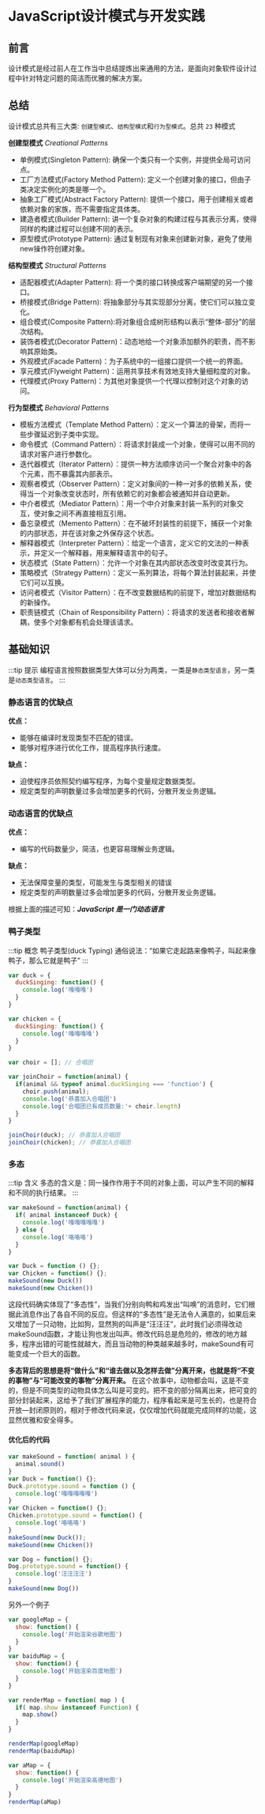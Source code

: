 # JavaScript设计模式与开发实践

## 前言
设计模式是经过前人在工作当中总结提炼出来通用的方法，是面向对象软件设计过程中针对特定问题的简洁而优雅的解决方案。

## 总结
设计模式总共有三大类: `创建型模式`、`结构型模式`和`行为型模式`。总共 `23` 种模式

**创建型模式** *Creational Patterns*
  -  单例模式(Singleton Pattern): 确保一个类只有一个实例，并提供全局可访问点。
  - 工厂方法模式(Factory Method Pattern): 定义一个创建对象的接口，但由子类决定实例化的类是哪一个。
  - 抽象工厂模式(Abstract Factory Pattern): 提供一个接口，用于创建相关或者依赖对象的家族，而不需要指定具体类。
  - 建造者模式(Builder Pattern): 讲一个复杂对象的构建过程与其表示分离，使得同样的构建过程可以创建不同的表示。
  - 原型模式(Prototype Pattern): 通过复制现有对象来创建新对象，避免了使用new操作符创建对象。

**结构型模式** *Structural Patterns*
  - 适配器模式(Adapter Pattern): 将一个类的接口转换成客户端期望的另一个接口。
  - 桥接模式(Bridge Pattern): 将抽象部分与其实现部分分离，使它们可以独立变化。
  - 组合模式(Composite Pattern):将对象组合成树形结构以表示“整体-部分”的层次结构。
  - 装饰者模式(Decorator Pattern)：动态地给一个对象添加额外的职责，而不影响其原始类。
  - 外观模式(Facade Pattern)：为子系统中的一组接口提供一个统一的界面。
  - 享元模式(Flyweight Pattern)：运用共享技术有效地支持大量细粒度的对象。
  - 代理模式(Proxy Pattern)：为其他对象提供一个代理以控制对这个对象的访问。

**行为型模式** *Behavioral Patterns*
  - 模板方法模式（Template Method Pattern）：定义一个算法的骨架，而将一些步骤延迟到子类中实现。
  - 命令模式（Command Pattern）：将请求封装成一个对象，使得可以用不同的请求对客户进行参数化。
  - 迭代器模式（Iterator Pattern）：提供一种方法顺序访问一个聚合对象中的各个元素，而不暴露其内部表示。
  - 观察者模式（Observer Pattern）：定义对象间的一种一对多的依赖关系，使得当一个对象改变状态时，所有依赖它的对象都会被通知并自动更新。
  - 中介者模式（Mediator Pattern）：用一个中介对象来封装一系列的对象交互，使对象之间不再直接相互引用。
  - 备忘录模式（Memento Pattern）：在不破坏封装性的前提下，捕获一个对象的内部状态，并在该对象之外保存这个状态。
  - 解释器模式（Interpreter Pattern）：给定一个语言，定义它的文法的一种表示，并定义一个解释器，用来解释语言中的句子。
  - 状态模式（State Pattern）：允许一个对象在其内部状态改变时改变其行为。
  - 策略模式（Strategy Pattern）：定义一系列算法，将每个算法封装起来，并使它们可以互换。
  - 访问者模式（Visitor Pattern）：在不改变数据结构的前提下，增加对数据结构的新操作。
  - 职责链模式（Chain of Responsibility Pattern）：将请求的发送者和接收者解耦，使多个对象都有机会处理该请求。
## 基础知识
:::tip 提示
编程语言按照数据类型大体可以分为两类，一类是`静态类型语言`，另一类是`动态类型语言`。
:::

### 静态语言的优缺点
**优点：**
  - 能够在编译时发现类型不匹配的错误。
  - 能够对程序进行优化工作，提高程序执行速度。

**缺点：**
  - 迫使程序员依照契约编写程序，为每个变量规定数据类型。
  - 规定类型的声明数量过多会增加更多的代码，分散开发业务逻辑。

### 动态语言的优缺点
**优点：**
  - 编写的代码数量少，简洁，也更容易理解业务逻辑。

**缺点：**
  - 无法保障变量的类型，可能发生与类型相关的错误
  - 规定类型的声明数量过多会增加更多的代码，分散开发业务逻辑。

根据上面的描述可知：***JavaScript 是一门动态语言***

### 鸭子类型
:::tip 概念
  鸭子类型(duck Typing) 通俗说法：“如果它走起路来像鸭子，叫起来像鸭子，那么它就是鸭子”
:::
``` js
var duck = {
  duckSinging: function() {
    console.log('嘎嘎嘎')
  }
}

var chicken = {
  duckSinging: function() {
    console.log('嘎嘎嘎嘎')
  }
}

var choir = []; // 合唱团

var joinChoir = function(animal) {
  if(animal && typeof animal.duckSinging === 'function') {
    choir.push(animal);
    console.log('恭喜加入合唱团')
    console.log('合唱团已有成员数量:'+ choir.length)
  }
}

joinChoir(duck); // 恭喜加入合唱团
joinChoir(chicken); // 恭喜加入合唱团
```
<script>
  // 鸭子类型
  import './demo.js'
  // 多态
  import './demo1.js'
</script>

### 多态
:::tip 含义
  多态的含义是：同一操作作用于不同的对象上面，可以产生不同的解释和不同的执行结果。
:::
``` js
var makeSound = function(animal) {
  if( animal instanceof Duck) {
    console.log('嘎嘎嘎嘎嘎')
  } else {
    console.log('咯咯咯')
  }
}

var Duck = function () {};
var Chicken = function() {};
makeSound(new Duck())
makeSound(new Chicken())
```
这段代码确实体现了“多态性”，当我们分别向鸭和鸡发出“叫唤”的消息时，它们根据此消息作出了各自不同的反应。但这样的“多态性”是无法令人满意的，如果后来又增加了一只动物，比如狗，显然狗的叫声是“汪汪汪”，此时我们必须得改动makeSound函数，才能让狗也发出叫声。修改代码总是危险的，修改的地方越多，程序出错的可能性就越大，而且当动物的种类越来越多时，makeSound有可能变成一个巨大的函数。

**多态背后的思想是将“做什么”和“谁去做以及怎样去做”分离开来，也就是将“不变的事物”与“可能改变的事物”分离开来。** 在这个故事中，动物都会叫，这是不变的，但是不同类型的动物具体怎么叫是可变的。把不变的部分隔离出来，把可变的部分封装起来，这给予了我们扩展程序的能力，程序看起来是可生长的，也是符合开放—封闭原则的，相对于修改代码来说，仅仅增加代码就能完成同样的功能，这显然优雅和安全得多。

#### 优化后的代码
``` js
var makeSound = function( animal ) {
  animal.sound()
}
var Duck = function() {};
Duck.prototype.sound = function () {
  console.log('嘎嘎嘎嘎嘎')
}
var Chicken = function() {};
Chicken.prototype.sound = function() {
  console.log('咯咯咯')
}
makeSound(new Duck());
makeSound(new Chicken())

var Dog = function() {};
Dog.prototype.sound = function() {
  console.log('汪汪汪汪')
}
makeSound(new Dog())
```
另外一个例子
``` js
var googleMap = {
  show: function() {
    console.log('开始渲染谷歌地图')
  }
}
var baiduMap = {
  show: function() {
    console.log('开始渲染百度地图')
  }
}

var renderMap = function( map ) {
  if( map.show instanceof Function) {
    map.show()
  }
}

renderMap(googleMap)
renderMap(baiduMap)

var aMap = {
  show: function() {
    console.log('开始渲染高德地图')
  }
}
renderMap(aMap)
```